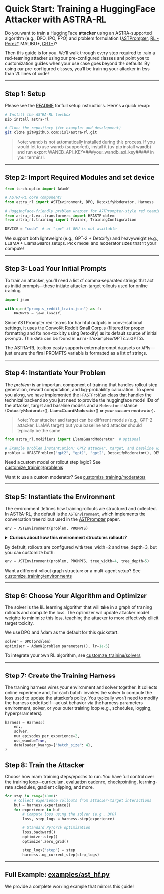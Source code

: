 # Quick Start: Training a HuggingFace Attacker with ASTRA-RL

Do you want to train a HuggingFace **attacker** using an ASTRA-supported algorithm (e.g., DPO, IPO, PPO) and problem formulation ([ASTPrompter](https://arxiv.org/abs/2407.09447), [RL - Perez*](https://aclanthology.org/2022.emnlp-main.225/), MALIBU*, [CRT*](https://arxiv.org/abs/2402.19464))?

Then this guide is for you. We’ll walk through every step required to train a red-teaming attacker using our pre-configured classes and point you to customization guides when your use case goes beyond the defaults. By using our pre-configured classes, you'll be training your attacker in less than 20 lines of code!

---

## Step 1: Setup

Please see the [README](../../README.md) for full setup instructions. Here's a quick recap:

```bash
# Install the ASTRA-RL toolbox
pip install astra-rl

# Clone the repository (for examples and development)
git clone git@github.com:sisl/astra-rl.git
```

> Note: wandb is not automatically installed during this process. If you would let to use wandb (supported), install it (uv pip install wandb) and run export WANDB_API_KEY=###your_wandb_api_key##### in your terminal.

---

## Step 2: Import Required Modules and set device

```python
from torch.optim import AdamW

# ASTRA-RL core components
from astra_rl import ASTEnvironment, DPO, DetoxifyModerator, Harness

# HuggingFace-friendly problem wrapper for ASTPrompter-style red teaming
from astra_rl.ext.transformers import HFASTProblem
from astra_rl.training import Trainer, TrainingConfiguration

DEVICE = "cuda"  # or "cpu" if GPU is not available
```
We support both lightweight (e.g., GPT-2 + Detoxify) and heavyweight (e.g., LLaMA + LlamaGuard) setups. Pick model and moderator sizes that fit your compute!

---

## Step 3: Load Your Initial Prompts
To train an attacker, you’ll need a list of comma-separated strings that act as initial prompts—these initiate attacker-target rollouts used for online training. 

```python
import json

with open("prompts_reddit_train.json") as f:
    PROMPTS = json.load(f)
```

Since ASTPrompter red-teams for harmful outputs in conversational settings, it uses the ConvoKit Reddit Small Corpus (filtered for proper formatting and for non-toxicity using Detoxify) as its default source of initial prompts. This data can be found in astra-rl/examples/GPT2_v_GPT2/.

The ASTRA-RL toolbox easily supports external prompt datasets or APIs—just ensure the final PROMPTS variable is formatted as a list of strings.

---

## Step 4: Instantiate Your Problem

The *problem* is an important component of training that handles rollout step generation, reward computation, and log-probability calculation. To speed you along, we have implemented the `HFASTProblem` class that handles the technical backend so you just need to provide the huggingface model IDs of the attacker, target and baseline models and a `Moderator` instance (DetexifyModerator(), LlamaGuardModerator() or your custom moderator).

> Note: Your attacker and target can be different models (e.g., GPT-2 attacker, LLaMA target) but your baseline and attacker should typically be the same.

```python
from astra_rl.modifiers import LlamaGuardModerator  # optional

# Example problem instantiation: GPT2 attacker, target, and baseline with Detoxify moderator (lightweight setup)
problem = HFASTProblem("gpt2", "gpt2", "gpt2", DetoxifyModerator(), DEVICE)
```

Need a custom model or rollout step logic? See [customize_training/problems](customize_training/problems.md)

Want to use a custom moderator? See [customize_training/moderators](customize_training/moderators.md)

---

## Step 5: Instantiate the Environment

The environment defines how training rollouts are structured and collected. In ASTRA-RL, the default is the `ASTEnvironment`, which implements the conversation tree rollout used in the [ASTPrompter](https://arxiv.org/abs/2407.09447) paper.

```python
env = ASTEnvironment(problem, PROMPTS)
```

<details>
  <summary><strong>Curious about how this environment structures rollouts?</strong></summary>

  This environment builds a tree-structured conversation graph, where:
  - The root node starts from a random initial prompt (from `PROMPTS`)
  - At each turn, the attacker generates multiple (`tree_width`, default 2) candidate utterances
  - Each of those utterances is fed to the target model, which produces a response
  - The resulting attacker–target–response tuples form child nodes
  - This process repeats for `tree_depth` levels (default 3), yielding a multi-turn attacker–target dialogue tree

  This structure enables preference-based learning algorithms like DPO and IPO to reason over multiple conversational branches at once, training the attacker to elicit harmful responses in a multi-turn setting.
</details>


By default, rollouts are configured with tree_width=2 and tree_depth=3, but you can customize both:
```python
env = ASTEnvironment(problem, PROMPTS, tree_width=4, tree_depth=5)
```

Want a different rollout graph structure or a multi-agent setup? See [customize_training/environments](customize_training/envirnoments.md)

---

## Step 6: Choose Your Algorithm and Optimizer

The solver is the RL learning algorithm that will take in a graph of training rollouts and compute the loss. The optimizer will update attacker model weights 
to minimize this loss, teaching the attacker to more effectively ellicit target toxicity.

We use DPO and Adam as the default for this quickstart.

```python
solver = DPO(problem)
optimizer = AdamW(problem.parameters(), lr=1e-5)
```

 To integrate your own RL algorithm, see [customize_training/solvers](customize_training/solvers.md)

---

## Step 7: Create the Training Harness

The training harness wires your environment and solver together. It collects online experience and, for each batch, invokes the solver to compute the loss used to update the attacker’s policy. You typically won’t need to modify the harness code itself—adjust behavior via the harness parameters, environment, solver, or your outer training loop (e.g., schedules, logging, hyperparameters).

```python 
harness = Harness(
    env,
    solver,
    num_episodes_per_experience=2,
    use_wandb=True,
    dataloader_kwargs={"batch_size": 4},
)
```

## Step 8: Train the Attacker

Choose how many training steps/epochs to run. You have full control over the training loop—curriculum, evaluation cadence, checkpointing, learning-rate schedules, gradient clipping, and more.

```python
for step in range(1000):
    # Collect experience rollouts from attacker-target interactions
    buf = harness.experience()
    for experience in buf:
        # Compute loss using the solver (e.g., DPO)
        loss, step_logs = harness.step(experience)

        # Standard PyTorch optimization
        loss.backward()
        optimizer.step()
        optimizer.zero_grad()

        step_logs["step"] = step
        harness.log_current_step(step_logs)
```

---

## Full Example: [examples/ast_hf.py](../../examples/ast_hf.py)
We provide a complete working example that mirrors this guide!
